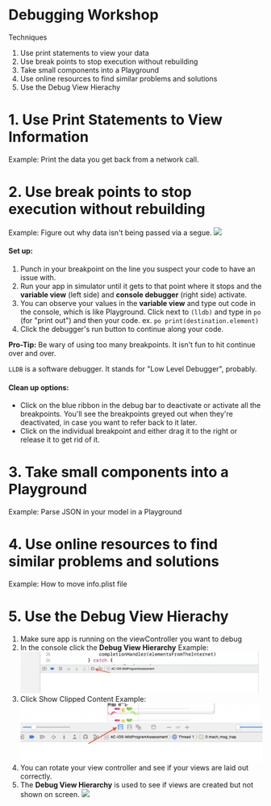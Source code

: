 # Debugging Workshop

Techniques

1. Use print statements to view your data
2. Use break points to stop execution without rebuilding
3. Take small components into a Playground
4. Use online resources to find similar problems and solutions
5. Use the Debug View Hierachy


# 1. Use Print Statements to View Information

Example: Print the data you get back from a network call.


# 2. Use break points to stop execution without rebuilding

Example: Figure out why data isn't being passed via a segue.
![](https://media.giphy.com/media/xULW8ieQVRWnA4lT1e/giphy.gif)

#### Set up:

1. Punch in your breakpoint on the line you suspect your code to have an issue with. 
2. Run your app in simulator until it gets to that point where it stops and the **variable view** (left side) and **console debugger** (right side) activate.
3. You can observe your values in the **variable view** and type out code in the console, which is like Playground. Click next to `(lldb)` and type in `po` (for "print out") and then your code. ex. `po print(destination.element)`
4. Click the debugger's run button to continue along your code.

**Pro-Tip:** Be wary of using too many breakpoints. It isn't fun to hit continue over and over.

`LLDB` is a software debugger. It stands for "Low Level Debugger", probably.

#### Clean up options:

* Click on the blue ribbon in the debug bar to deactivate or activate all the breakpoints. You'll see the breakpoints greyed out when they're deactivated, in case you want to refer back to it later.
* Click on the individual breakpoint and either drag it to the right or release it to get rid of it.

# 3. Take small components into a Playground

Example: Parse JSON in your model in a Playground

# 4. Use online resources to find similar problems and solutions

Example: How to move info.plist file

# 5. Use the Debug View Hierachy
1. Make sure app is running on the viewController you want to debug
2. In the console click the **Debug View Hierarchy** 
Example: ![](debugAssets/Screen1.png)
3. Click Show Clipped Content
Example: ![](debugAssets/Screen2.png)
4. You can rotate your view controller and see if your views are laid out correctly.
5. The **Debug View Hierarchy** is used to see if views are created but not shown on screen. 
![](https://media.giphy.com/media/3ohc1aZ6mrBJISSZWg/giphy.gif)
